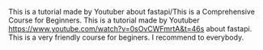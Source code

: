 This is a tutorial made by Youtuber about fastapi/This is a Comprehensive Course for Beginners. This is a tutorial made by Youtuber https://www.youtube.com/watch?v=0sOvCWFmrtA&t=46s about fastapi. This is a very friendly course for beginers. I recommend to everybody.